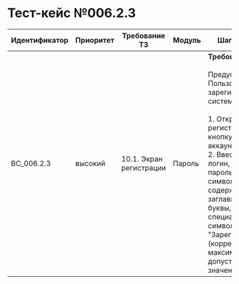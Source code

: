 # Тест-кейс №006.2.3

| Идентификатор | Приоритет | Требование ТЗ                  | Модуль | Шаги тест-кейса                                                                                                                                                                                                                                                                                                                                                           | Ожидаемый результат                                                                                                                                                                                                                             |
|---------------|-----------|--------------------------------|--------|---------------------------------------------------------------------------------------------------------------------------------------------------------------------------------------------------------------------------------------------------------------------------------------------------------------------------------------------------------------------------|--------------------------------------------------------------------------------------------------------------------------------------------------------------------------------------------------------------------------------------------------|
| BC_006.2.3      | высокий   | 10.1. Экран регистрации | Пароль | **Требования к паролю** <br><br> Предусловие: Пользователь не зарегистрирован в системе.<br><br> 1. Открыть экран регистрации, нажав на кнопку "У меня нет аккаунта". <br>2. Ввести корректный логин, никнейм, пароль длиной 15 символов, содержащий заглавные и строчные буквы, цифры и специальные символы, и нажать "Зарегистрироваться". (корректный класс: максимальное допустимое значение). |Система принимает пароли из корректного класса, поскольку они содержат заглавные и строчные буквы, цифры, специальные символы и длину от 8 до 15 символов.  |

